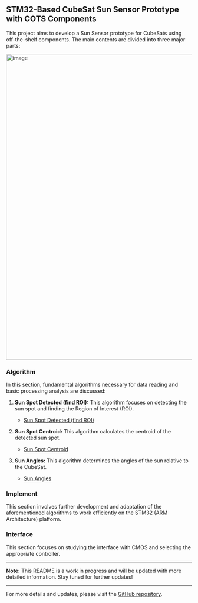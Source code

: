 ## STM32-Based CubeSat Sun Sensor Prototype with COTS Components

This project aims to develop a Sun Sensor prototype for CubeSats using off-the-shelf components. The main contents are divided into three major parts:

<img width="828" alt="image" src="https://github.com/TheGotGithub/SunSensor/assets/104858772/350a54eb-12d9-4fef-ba18-baafdecfdf9c">

### Algorithm
In this section, fundamental algorithms necessary for data reading and basic processing analysis are discussed:

1. **Sun Spot Detected (find ROI):** This algorithm focuses on detecting the sun spot and finding the Region of Interest (ROI).
   - [Sun Spot Detected (find ROI)](https://www.notion.so/Sun-Spot-Detected-find-ROI-d0d4dd2c118742b09f39f3ce9d2593d6?pvs=21)

2. **Sun Spot Centroid:** This algorithm calculates the centroid of the detected sun spot.
   - [Sun Spot Centroid](https://www.notion.so/Sun-Spot-Centroid-727f3aa5d62d410a89342f2ce6f7c4fd?pvs=21)

3. **Sun Angles:** This algorithm determines the angles of the sun relative to the CubeSat.
   - [Sun Angles](https://www.notion.so/Sun-Angles-f7b60984959d421d9d065ef3971e3ed9?pvs=21)

### Implement
This section involves further development and adaptation of the aforementioned algorithms to work efficiently on the STM32 (ARM Architecture) platform.

### Interface
This section focuses on studying the interface with CMOS and selecting the appropriate controller.

---

**Note:** This README is a work in progress and will be updated with more detailed information. Stay tuned for further updates!

---

For more details and updates, please visit the [GitHub repository](https://github.com/TheGotGithub/SunSensor).
